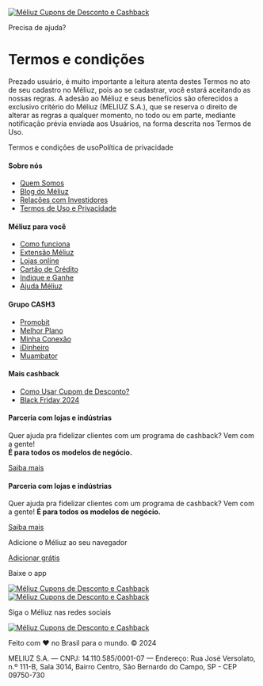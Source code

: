 [![Méliuz Cupons de Desconto e Cashback](https://s.staticz.com.br/static/img/logos/meliuz-2022-pink.svg)](https://www.meliuz.com.br/)

Precisa de ajuda?

Termos e condições
==================

Prezado usuário, é muito importante a leitura atenta destes Termos no ato de seu cadastro no Méliuz, pois ao se cadastrar, você estará aceitando as nossas regras. A adesão ao Méliuz e seus benefícios são oferecidos a exclusivo critério do Méliuz (MELIUZ S.A.), que se reserva o direito de alterar as regras a qualquer momento, no todo ou em parte, mediante notificação prévia enviada aos Usuários, na forma descrita nos Termos de Uso.

Termos e condições de usoPolítica de privacidade

#### Sobre nós

* [Quem Somos](https://landing.meliuz.com.br/nova-marca/)
* [Blog do Méliuz](https://www.meliuz.com.br/blog/)
* [Relações com Investidores](https://ri.meliuz.com.br/)
* [Termos de Uso e Privacidade](https://www.meliuz.com.br/termos-e-condicoes)

#### Méliuz para você

* [Como funciona](https://www.meliuz.com.br/como-funciona)
* [Extensão Méliuz](https://www.meliuz.com.br/extensao)
* [Lojas online](https://www.meliuz.com.br/desconto)
* [Cartão de Crédito](https://www.meliuz.com.br/cartao-de-credito)
* [Indique e Ganhe](https://www.meliuz.com.br/indique-e-ganhe)
* [Ajuda Méliuz](https://atendimento.meliuz.com.br/hc/pt-br)

#### Grupo CASH3

* [Promobit](https://www.promobit.com.br/)
* [Melhor Plano](https://melhorplano.net/)
* [Minha Conexão](https://www.minhaconexao.com.br/)
* [iDinheiro](https://www.idinheiro.com.br/)
* [Muambator](https://www.muambator.com.br/)

#### Mais cashback

* [Como Usar Cupom de Desconto?](https://www.meliuz.com.br/blog/o-que-e-um-cupom-de-desconto/)
* [Black Friday 2024](https://www.meliuz.com.br/black-friday)

#### Parceria com lojas e indústrias

Quer ajuda pra fidelizar clientes com um programa de cashback? Vem com a gente!  
**É para todos os modelos de negócio.**

[Saiba mais](https://landing.meliuz.com.br/parceirosmeliuz/)

#### Parceria com lojas e indústrias

Quer ajuda pra fidelizar clientes com um programa de cashback? Vem com a gente! **É para todos os modelos de negócio.**

[Saiba mais](https://landing.meliuz.com.br/parceirosmeliuz/)

Adicione o Méliuz ao seu navegador

[Adicionar grátis](https://www.meliuz.com.br/extensao)

Baixe o app

[![Méliuz Cupons de Desconto e Cashback](/static/img/apps/itunes.png)](https://itunes.apple.com/br/app/m%C3%A9liuz-seu-dinheiro-de-volta/id993672585?ls=1&mt=8)[![Méliuz Cupons de Desconto e Cashback](/static/img/apps/playstore.png)](https://play.google.com/store/apps/details?id=br.com.meliuz)

Siga o Méliuz nas redes sociais

[](https://www.facebook.com/Meliuz/ "facebook")[](https://www.instagram.com/meliuzoficial/ "instagram")[](https://www.youtube.com/MeliuzOficial "youtube")[](https://twitter.com/MeliuzOficial "twitter")

[![Méliuz Cupons de Desconto e Cashback](/static/img/logos/meliuz-2022-pink.svg)](https://www.meliuz.com.br/)

Feito com ❤ no Brasil para o mundo. © 2024

MELIUZ S.A. — CNPJ: 14.110.585/0001-07 — Endereço: Rua José Versolato, n.º 111-B, Sala 3014, Bairro Centro, São Bernardo do Campo, SP - CEP 09750-730